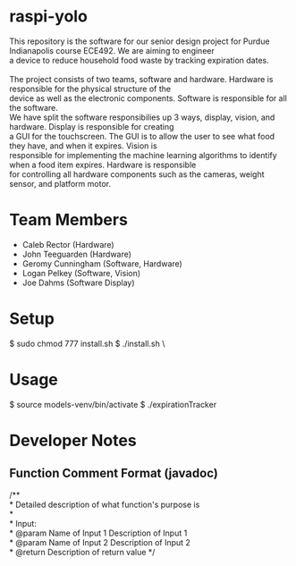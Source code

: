 # raspi-yolo
This repository is the software for our senior design project for Purdue Indianapolis course ECE492. We are aiming to engineer\
a device to reduce household food waste by tracking expiration dates.
\
\
The project consists of two teams, software and hardware. Hardware is responsible for the physical structure of the\
device as well as the electronic components. Software is responsible for all the software.\
We have split the software responsibilies up 3 ways, display, vision, and hardware. Display is responsible for creating\
a GUI for the touchscreen. The GUI is to allow the user to see what food they have, and when it expires. Vision is\
responsible for implementing the machine learning algorithms to identify when a food item expires. Hardware is responsible\
for controlling all hardware components such as the cameras, weight sensor, and platform motor.

# Team Members
- Caleb Rector (Hardware)
- John Teeguarden (Hardware)
- Geromy Cunningham (Software, Hardware)
- Logan Pelkey (Software, Vision)
- Joe Dahms (Software Display)

# Setup 
$ sudo chmod 777 install.sh
$ ./install.sh \

# Usage
$ source models-venv/bin/activate
$ ./expirationTracker

# Developer Notes
## Function Comment Format (javadoc)
/**  
 \* Detailed description of what function's purpose is  
 \*  
 \* Input:  
 \* @param Name of Input 1 Description of Input 1  
 \* @param Name of Input 2 Description of Input 2  
 \* @return Description of return value
 */  


